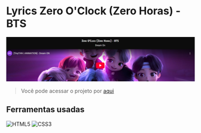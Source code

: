 # Lyrics Zero O'Clock (Zero Horas) - BTS

![Imagem de capa](/imagens/capaREADME.png)

>Você pode acessar o projeto por <a href="https://diandressa.github.io/projeto-lyrics/" target="_blank">aqui</a>


## Ferramentas usadas

![HTML5](https://img.shields.io/badge/html5-%23E34F26.svg?style=for-the-badge&logo=html5&logoColor=white)
![CSS3](https://img.shields.io/badge/css3-%231572B6.svg?style=for-the-badge&logo=css3&logoColor=white)
